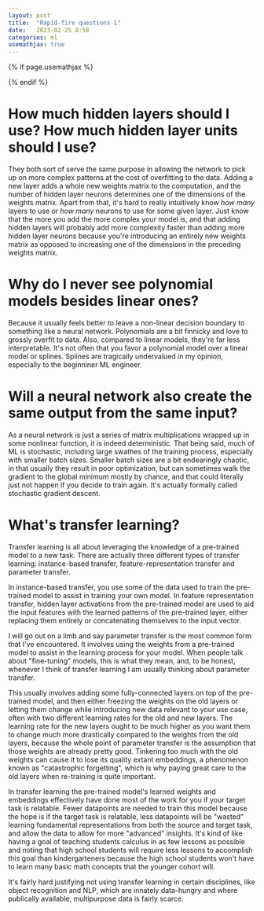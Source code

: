 ```yaml
---
layout: post
title:  "Rapid-fire questions 1"
date:   2023-02-25 8:58
categories: ml
usemathjax: true
---
```


<!-- for mathjax support -->
{% if page.usemathjax %}
  <script type="text/x-mathjax-config">
    MathJax.Hub.Config({
    TeX: { equationNumbers: { autoNumber: "AMS" } }
    });
  </script>
  <script type="text/javascript" async src="https://cdn.mathjax.org/mathjax/latest/MathJax.js?config=TeX-AMS-MML_HTMLorMML"></script>
{% endif %}


# How much hidden layers should I use? How much hidden layer units should I use?
They both sort of serve the same purpose in allowing the network to pick up on more complex patterns at the cost of overfitting to the data. Adding a new layer adds a whole new weights matrix to the computation, and the number of hidden layer neurons determines one of the dimensions of the weights matrix. Apart from that, it's hard to really intuitively know *how many* layers to use or *how many* neurons to use for some given layer. Just know that the more you add the more complex your model is, and that adding hidden layers will probably add more complexity faster than adding more hidden layer neurons because you're introducing an entirely new weights matrix as opposed to increasing one of the dimensions in the preceding weights matrix.



# Why do I never see polynomial models besides linear ones?
Because it usually feels better to leave a non-linear decision boundary to something like a neural network. Polynomials are a bit finnicky and love to grossly overfit to data. Also, compared to linear models, they're far less interpretable. It's not often that you favor a polynomial model over a linear model or splines. Splines are tragically undervalued in my opinion, especially to the beginniner ML engineer. 

# Will a neural network also create the same output from the same input?
As a neural network is just a series of matrix multiplications wrapped up in some nonlinear function, it is indeed deterministic. That being said, much of ML is stochastic, including large swathes of the training process, especially with smaller batch sizes. Smaller batch sizes are a bit endearingly chaotic, in that usually they result in poor optimization, but can sometimes walk the gradient to the global minimum mostly by chance, and that could literally just not happen if you decide to train again. It's actually formally called stochastic gradient descent. 

# What's transfer learning? 
Transfer learning is all about leveraging the knowledge of a pre-trained model to a new task. There are actually three different types of transfer learning: instance-based transfer, feature-representation transfer and parameter transfer.

In instance-based transfer, you use some of the data used to train the pre-trained model to assist in training your own model. In feature representation transfer, hidden layer activations from the pre-trained model are used to aid the input features with the learned patterns of the pre-trained layer, either replacing them entirely or concatenating themselves to the input vector. 

I will go out on a limb and say parameter transfer is the most common form that I've encountered. It involves using the weights from a pre-trained model to assist in the learning process for your model. When people talk about "fine-tuning" models, this is what they mean, and, to be honest, whenever I think of transfer learning I am usually thinking about parameter transfer. 

This usually involves adding some fully-connected layers on top of the pre-trained model, and then either freezing the weights on the old layers or letting them change while introducing new data relevant to your use case, often with two different learning rates for the old and new layers. The learning rate for the new layers ought to be much higher as you want them to change much more drastically compared to the weights from the old layers, because the whole point of parameter transfer is the assumption that those weights are already pretty good. Tinkering too much with the old weights can cause it to lose its quality extant embeddings, a phenomenon known as "catastrophic forgetting", which is why paying great care to the old layers when re-training is quite important. 

In transfer learning the pre-trained model's learned weights and embeddings effectively have done most of the work for you if your target task is relatable. Fewer datapoints are needed to train this model because the hope is if the target task is relatable, less datapoints will be "wasted" learning fundamental representations from both the source and target task, and allow the data to allow for more "advanced" insights. It's kind of like having a goal of teaching students calculus in as few lessons as possible and noting that high school students will require less lessons to accomplish this goal than kindergarteners because the high school students won't have to learn many basic math concepts that the younger cohort will.

It's fairly hard justifying not using transfer learning in certain disciplines, like object recognition and NLP, which are innately data-hungry and where publically available, multipurpose data is fairly scarce.  
